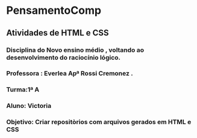 # PensamentoComp
## Atividades de HTML e CSS
### Disciplina do Novo ensino médio , voltando ao desenvolvimento do raciocínio lógico.
### Professora : Everlea Apª Rossi Cremonez .
###  Turma:1ª A
### Aluno: Victoria 
### Objetivo: Criar repositòrios com arquivos gerados em HTML e CSS

